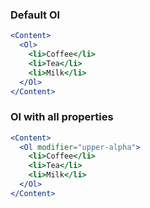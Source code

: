 ### Default Ol

```jsx
<Content>
  <Ol>
    <li>Coffee</li>
    <li>Tea</li>
    <li>Milk</li>
  </Ol>
</Content>
```

### Ol with all properties

```jsx
<Content>
  <Ol modifier="upper-alpha">
    <li>Coffee</li>
    <li>Tea</li>
    <li>Milk</li>
  </Ol>
</Content>
```
